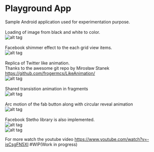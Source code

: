 # Playground App

Sample Android application used for experimentation purpose.<br/>
<br/>
Loading of image from black and white to color.<br/>
![alt tag](https://github.com/callmekarthik/MaterialDemoApp/blob/master/Art-gif/first.gif)<br/>
<br/>
Facebook shimmer effect to the each grid view items.<br/>
![alt tag](https://github.com/callmekarthik/MaterialDemoApp/blob/master/Art-gif/second.gif)<br/>
<br/>
Replica of Twitter like animation.<br/>
Thanks to the awesome git repo by Mirosław Stanek <br/> 
https://github.com/frogermcs/LikeAnimation/ <br/>
![alt tag](https://github.com/callmekarthik/MaterialDemoApp/blob/master/Art-gif/third.gif)<br/>
<br/>
Shared transistion animation in fragments <br/>
![alt tag](https://github.com/callmekarthik/MaterialDemoApp/blob/master/Art-gif/fourth.gif)<br/>
<br/>
Arc motion of the fab button along with circular reveal animation <br/>
![alt tag](https://github.com/callmekarthik/MaterialDemoApp/blob/master/Art-gif/fifth.gif)<br/>
<br/>
Facebook  Stetho library is also implemented.<br/>
![alt tag](https://github.com/callmekarthik/AnimationsDemo/blob/master/Art-gif/stetho-network.gif)<br/>
![alt tag](https://github.com/callmekarthik/AnimationsDemo/blob/master/Art-gif/stetho-inspect1.gif)<br/>


For more watch the youtube video https://www.youtube.com/watch?v=-isCsgFN5XI
#WIP(Work in progress)<br/>


